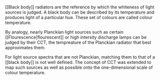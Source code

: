 [[Black body]] radiators are the reference by which the whiteness of light sources is judged. A black body can be described by its temperature and produces light of a particular hue. These set of colours are called colour temperature.

By analogy, nearly Planckian light sources such as certain [[Flourescence|flourescent]] or high intersity discharge lamps can be judged by their CCT, the tempreature of the Planckian radiator that best approximates them.

For light source spectra that are not Planckian, matching them to that of a [[black body]] is not well defined. The concept of CCT was extended to map such sources as well as possible onto the one-dimensional scale of colour temperature.